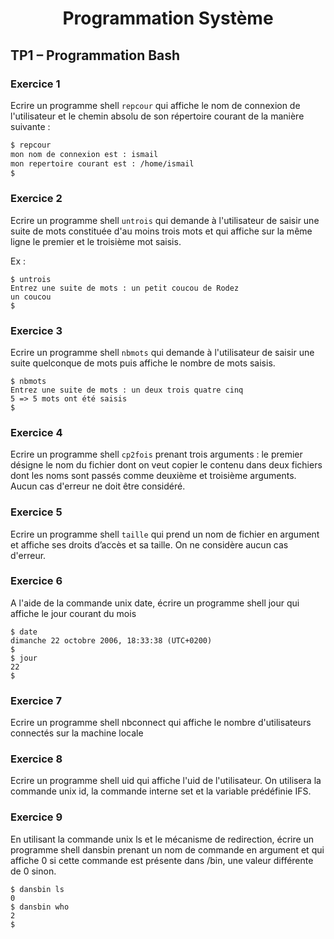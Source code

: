 <h1 align="center">Programmation Système</h1>

<h2>TP1 – Programmation Bash</h2>

<h3>Exercice 1</h3>

Ecrire un programme shell `repcour` qui affiche le nom de connexion de l'utilisateur et le chemin absolu de son répertoire courant de la manière suivante : 
```bash
$ repcour
mon nom de connexion est : ismail
mon repertoire courant est : /home/ismail
$
```

<h3>Exercice 2</h3>

Ecrire un programme shell `untrois` qui demande à l'utilisateur de saisir une suite de mots constituée d'au moins trois mots et qui affiche sur la même ligne le premier et le troisième mot saisis. 

Ex : 
```
$ untrois 
Entrez une suite de mots : un petit coucou de Rodez 
un coucou 
$
```

<h3>Exercice 3</h3>

Ecrire un programme shell `nbmots` qui demande à l'utilisateur de saisir une suite quelconque de mots puis affiche le nombre de mots saisis.
```
$ nbmots
Entrez une suite de mots : un deux trois quatre cinq 
5 => 5 mots ont été saisis 
$
```

<h3>Exercice 4</h3>

Ecrire un programme shell `cp2fois` prenant trois arguments : le premier désigne le nom du fichier dont on veut copier le contenu dans deux fichiers dont les noms sont passés comme deuxième et troisième arguments. Aucun cas d'erreur ne doit être considéré.

<h3>Exercice 5</h3>

Ecrire un programme shell `taille` qui prend un nom de fichier en argument et affiche ses droits d’accès et sa taille. On ne considère aucun cas d'erreur.
<h3>Exercice 6</h3>

A l'aide de la commande unix date, écrire un programme shell jour qui affiche le jour courant du
mois 

```
$ date 
dimanche 22 octobre 2006, 18:33:38 (UTC+0200) 
$ 
$ jour 
22 
$
```

<h3>Exercice 7</h3>

Ecrire un programme shell nbconnect qui affiche le nombre d'utilisateurs connectés sur la machine locale

<h3>Exercice 8</h3>

Ecrire un programme shell uid qui affiche l'uid de l'utilisateur. On utilisera la commande unix id, la commande interne set et la variable prédéfinie IFS.

<h3>Exercice 9</h3>

En utilisant la commande unix ls et le mécanisme de redirection, écrire un programme shell
dansbin prenant un nom de commande en argument et qui affiche 0 si cette commande est
présente dans /bin, une valeur différente de 0 sinon. 

```
$ dansbin ls 
0 
$ dansbin who 
2 
$
```